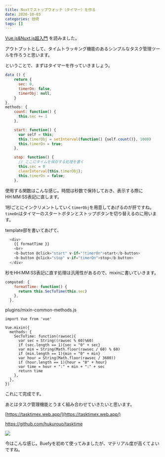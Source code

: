 ```yaml
---
title: Nuxtでストップウォッチ（タイマー）を作る
date: 2020-10-03
categories: 技術
tags: []
---
```




[Vue.js&Nuxt.js超入門](https://www.amazon.co.jp/dp/B07X6F1C2P/ref=dp-kindle-redirect?_encoding=UTF8&btkr=1) を読みました。

アウトプットとして、タイムトラッキング機能のあるシンプルなタスク管理ツールを作ろうと思います。

ということで、まずはタイマーを作っていきましょう。

```js
data () {
    return {
      sec: 0,
      timerOn: false,
      timerObj: null,
    }
},
methods: {
    count: function() {
      this.sec += 1
    },

    start: function() {
      var self = this;
      this.timerObj = setInterval(function() {self.count()}, 1000)
      this.timerOn = true; 
    },

    stop: function() {
      // ここにタイムを保存する処理を書く
      this.sec = 0
      clearInterval(this.timerObj);
      this.timerOn = false; 
    },
```

使用する関数はこんな感じ。時間は秒数で保持しておき、表示する際にHH:MM:SS表記に直します。

1秒ごとにインクリメントしていく`timerObj`を用意してあげるのが肝ですね。`timeOn`はタイマーのスタートボタンとストップボタンを切り替えるのに用います。

template部を書いてあげて、

```js
  <div>
    {{ formatTime }}
    <br>
    <b-button @click="start" v-if="!timerOn">start</b-button>
    <b-button @click="stop" v-if="timerOn">stop</b-button>
  </div>
```

秒をHH:MM:SS表記に直す処理は汎用性があるので、mixinに書いていきます。

```js
computed: {
    formatTime: function() {
      return this.SecToTime(this.sec)
    },
  },
```

plugins/mixin-common-methods.js
```js{}[]
import Vue from 'vue'

Vue.mixin({
  methods: {
    SecToTime: function(rawsec){
      var sec = String((rawsec % 60)%60)
      if (sec.length == 1){sec = "0" + sec}
      var min = String(Math.floor(rawsec / 60) % 60)
      if (min.length == 1){min = "0" + min}
      var hour = String(Math.floor(rawsec / 3600))
      if (hour.length == 1){hour = "0" + hour}
      var time = hour + ":" + min + ":" + sec
      return time
    },
  },
})
```

これにて完成です。

あとはタスク管理機能とうまく組み合わせていきたいと思います。

[https://tasktimex.web.app/](https://tasktimex.web.app/)

https://github.com/hukurouo/tasktime

![](https://firebasestorage.googleapis.com/v0/b/hukurouo.appspot.com/o/image%2Frapture_20201003210948.png?alt=media&token=b4e76ac4-2ae5-4b98-81b7-ca473b37adbd)

今はこんな感じ。Buefyを初めて使ってみましたが、マテリアル度が高くてよいですね。